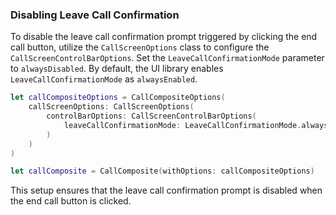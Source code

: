 ### Disabling Leave Call Confirmation

To disable the leave call confirmation prompt triggered by clicking the end call button, utilize the `CallScreenOptions` class to configure the `CallScreenControlBarOptions`. Set the `LeaveCallConfirmationMode` parameter to `alwaysDisabled`. By default, the UI library enables `LeaveCallConfirmationMode` as `alwaysEnabled`.

```swift
let callCompositeOptions = CallCompositeOptions(
    callScreenOptions: CallScreenOptions(
        controlBarOptions: CallScreenControlBarOptions(
            leaveCallConfirmationMode: LeaveCallConfirmationMode.alwaysDisabled
        )
    )
)

let callComposite = CallComposite(withOptions: callCompositeOptions)
```

This setup ensures that the leave call confirmation prompt is disabled when the end call button is clicked.